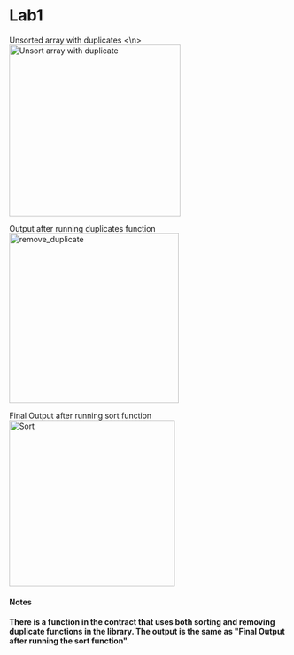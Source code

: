 <h1>Lab1</h1>
Unsorted array with duplicates <\n>
<img width="309" alt="Unsort array with duplicate" src="https://github.com/LoChingHei/BCDV4028_Lab/assets/145512379/ae55bb70-56e1-464a-bb57-c79cbac8e277">

Output after running duplicates function </n>
<img width="306" alt="remove_duplicate" src="https://github.com/LoChingHei/BCDV4028_Lab/assets/145512379/7b77c072-9945-4b16-bab3-7e147de8cfcf">

Final Output after running sort function </n>
<img width="299" alt="Sort" src="https://github.com/LoChingHei/BCDV4028_Lab/assets/145512379/3feb8f26-adc4-4958-a26a-ff6673547c96">

<h4>Notes<h4>
There is a function in the contract that uses both sorting and removing duplicate functions in the library. The output is the same as "Final Output after running the sort function".

